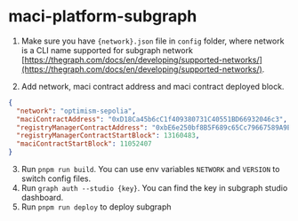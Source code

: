 # maci-platform-subgraph

1. Make sure you have `{network}.json` file in `config` folder, where network is a CLI name supported for subgraph network [https://thegraph.com/docs/en/developing/supported-networks/](https://thegraph.com/docs/en/developing/supported-networks/).

2. Add network, maci contract address and maci contract deployed block.

```json
{
  "network": "optimism-sepolia",
  "maciContractAddress": "0xD18Ca45b6cC1f409380731C40551BD66932046c3",
  "registryManagerContractAddress": "0xbE6e250bf8B5F689c65Cc79667589A9EBF6Fe8E3",
  "registryManagerContractStartBlock": 13160483,
  "maciContractStartBlock": 11052407
}
```

3. Run `pnpm run build`. You can use env variables `NETWORK` and `VERSION` to switch config files.
4. Run `graph auth --studio {key}`. You can find the key in subgraph studio dashboard.
5. Run `pnpm run deploy` to deploy subgraph
